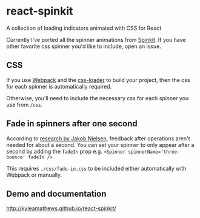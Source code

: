 react-spinkit
=============

A collection of loading indicators animated with CSS for React

Currently I've ported all the spinner animations from
[Spinkit](https://github.com/tobiasahlin/SpinKit). If you have other favorite
 css spinner you'd like to include, open an issue.

## CSS
If you use [Webpack](http://webpack.github.io) and the
[css-loader](https://github.com/webpack/css-loader) to build your project, then the
css for each spinner is automatically required.

Otherwise, you'll need to include the necessary css for each spinner you
use from `/css`.

## Fade in spinners after one second
According to [research by Jakob Nielsen](http://www.nngroup.com/articles/response-times-3-important-limits/), feedback after operations aren't
needed for about a second. You can set your spinner to only appear after
a second by adding the `fadeIn` prop e.g. `<Spinner
spinnerName='three-bounce' fadeIn />`

This requires `./css/fade-in.css` to be included either automatically
with Webpack or manually.


## Demo and documentation
http://kyleamathews.github.io/react-spinkit/
